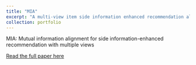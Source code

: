 ```yaml
---
title: "MIA"
excerpt: "A multi-view item side information enhanced recommendation algorithm<br/><img src='/images/mia.svg' width='400'>"
collection: portfolio
---
```

MIA: Mutual information alignment for side information-enhanced recommendation with multiple views


[Read the full paper here](http://veecg.github.io/files/vivian_ece_thesis.pdf)
